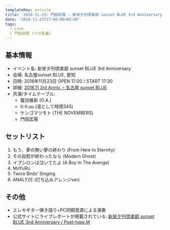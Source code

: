 ```yaml
---
templateKey: article
title: '2018-11-23: 門田匡陽 - 新栄夕刊倶楽部 sunset BLUE 3rd Anniversary at 名古屋sunset BLUE'
date: '2018-11-23T17:00:00+09:00'
tags:
  - Live
  - 門田匡陽 (ソロ名義)
---
```

## 基本情報

* イベント名: 新栄夕刊倶楽部 sunset BLUE 3rd Anniversary
* 会場: 名古屋sunset BLUE, 愛知
* 日時: 2018年11月23日 OPEN 17:00 / START 17:30
* 詳細: [2018\.11 3rd Anniv\. – 名古屋 sunset BLUE](http://sunset-blue-nagoya.com/?page_id=1708)
* 共演/タイムテーブル:
  * 籠目維新 (O.A.)
  * ti-ti.uu (凛として時雨345)
  * ケンゴマツモト (THE NOVEMBERS)
  * 門田匡陽

## セットリスト

1. もう、夢の無い夢の終わり (From Here to Eternity)
1. その自慰が終わったなら (Modern Ghost)
1. イプシロンは泣いてたよ (A Boy In The Avenge)
1. MoYuRu
1. Twice Birds’ Singing
1. ANALYZE (打ち込みアレンジver)

## その他

- エレキギター弾き語り+PC同期音源による演奏
- 公式サイトにライブレポートが掲載されている: [新栄夕刊倶楽部 sunset BLUE 3nd Anniversary / Poet\-type\.M](https://ptm-net.com/report/2018/11/26/4839)
